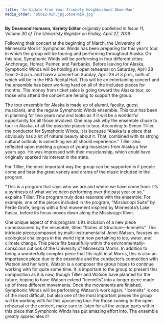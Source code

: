 ```yaml
---
title: 'An Update From Your Friendly Neighborhood Oboe-Man'
media_order: 'oboe2-min.jpg,oboe-min.jpg'
---
```


**By Desmond Homann, Variety Editor** _originally published in Issue 11, Volume 30 of The Univeristy Register on Friday, April 27, 2018_

Following their concert at the beginning of March, the University of Minnesota Morris’ Symphonic Winds has been preparing for this year’s tour, in which the group will be touring and performing throughout Alaska. On this tour, Symphonic Winds will be performing in four different cities: Anchorage, Homer, Palmer, and Fairbanks. Before leaving for Alaska, Symphonic Winds will be holding an open rehearsal on Saturday, April 28 from 2-4 p.m. and have a concert on Sunday, April 29 at 3 p.m., both of which will be in the HFA Recital Hall. This will be an entertaining concert and the ensemble has been working hard on all of the included pieces for months. The money from ticket sales is going toward the Alaska tour, so those who attend the concert are helping to support the group.

The tour ensemble for Alaska is made up of alumni, faculty, guest musicians, and the regular Symphonic Winds ensemble. This tour has been in planning for two years now and looks as if it will be a wonderful opportunity for all those involved. One may ask why the ensemble chose to tour in Alaska, of all the possible places to tour. According to Simon Tillier, the conductor for Symphonic Winds, it is because “Alaska is a place that obviously has a lot of natural beauty about it. That, combined with its strong cultural outlook, is something we all should experience.” Tillier also reflected upon meeting a group of young musicians from Alaska a few years ago. He was impressed with their musicianship, which could have originally sparked his interest in the state.

For Tillier, the most important way the group can be supported is if people come and hear the great variety and drama of the music included in the program. 

“This is a program that says who we are and where we have come from. It’s a synthesis of what we’ve been performing over the past year or so,” explains Tillier. This program truly does resonate with the ensemble. For example, one of the pieces included in the program, “Mississippi Suite” by Ferde Grofé, begins with a first movement inspired by Minnesota’s Lake Itasca, before its focus moves down along the Mississippi River. 

One unique aspect of this program is its inclusion of a new piece commissioned by the ensemble, titled “States of Structure—Icemelts”. This intricate piece,composed by multi-instrumentalist Jenni Watson, focuses on ecological challenges in the world right now pertaining to ice, water, and climate change. This piece fits beautifully within the environmentally-conscious outlook of the University of Minnesota Morris. In addition to being a wonderfully complex piece that fits right in at Morris, this is also an importance piece due to the ensemble and the conductor’s connection with Watson and her work. Watson is a composer the group hopes to continue working with for quite some time. It is important to the group to present this composition as it is now, though Tillier and Watson have planned for the future, hoping to have Watson extend “Icemelts” into a longer piece made up of three different movements. Once the movements are finished, Symphonic Winds will be performing Watson’s work again. “Icemelts” is one of the most difficult, but also one of the most important pieces the group will be working with for this upcoming tour. For those coming to the open rehearsal or the concert, make sure to listen for all the unique parts within this piece that Symphonic Winds has put amazing effort into. The ensemble greatly appreciates it!